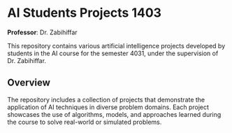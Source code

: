 # AI Students Projects 1403  
**Professor**: Dr. Zabihiffar

This repository contains various artificial intelligence projects developed by students in the AI course for the semester 4031, under the supervision of Dr. Zabihiffar.

## Overview
The repository includes a collection of projects that demonstrate the application of AI techniques in diverse problem domains. Each project showcases the use of algorithms, models, and approaches learned during the course to solve real-world or simulated problems.
